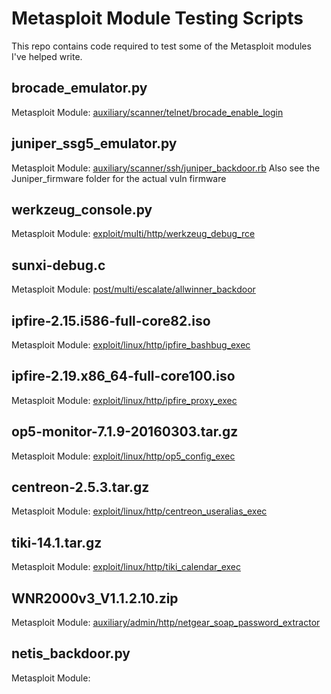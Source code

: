 # Metasploit Module Testing Scripts
This repo contains code required to test some of the Metasploit modules I've helped write.

## brocade_emulator.py
Metasploit Module: [auxiliary/scanner/telnet/brocade_enable_login](https://www.rapid7.com/db/modules/auxiliary/scanner/telnet/brocade_enable_login)

## juniper_ssg5_emulator.py
Metasploit Module: [auxiliary/scanner/ssh/juniper_backdoor.rb](https://www.rapid7.com/db/modules/auxiliary/scanner/ssh/juniper_backdoor)
Also see the Juniper_firmware folder for the actual vuln firmware

## werkzeug_console.py
Metasploit Module: [exploit/multi/http/werkzeug_debug_rce](https://www.rapid7.com/db/modules/exploit/multi/http/werkzeug_debug_rce)

## sunxi-debug.c
Metasploit Module: [post/multi/escalate/allwinner_backdoor](https://www.rapid7.com/db/modules/post/multi/escalate/allwinner_backdoor)

## ipfire-2.15.i586-full-core82.iso
Metasploit Module: [exploit/linux/http/ipfire_bashbug_exec](https://www.rapid7.com/db/modules/exploit/linux/http/ipfire_bashbug_exec)

## ipfire-2.19.x86_64-full-core100.iso
Metasploit Module: [exploit/linux/http/ipfire_proxy_exec](https://www.rapid7.com/db/modules/exploit/linux/http/ipfire_proxy_exec)

## op5-monitor-7.1.9-20160303.tar.gz
Metasploit Module: [exploit/linux/http/op5_config_exec](https://www.rapid7.com/db/modules/exploit/linux/http/op5_config_exec)

## centreon-2.5.3.tar.gz
Metasploit Module: [exploit/linux/http/centreon_useralias_exec](https://www.rapid7.com/db/modules/exploit/linux/http/centreon_useralias_exec)

## tiki-14.1.tar.gz
Metasploit Module: [exploit/linux/http/tiki_calendar_exec](https://www.rapid7/db/modules/exploit/linux/http/tiki_calendar_exec)

## WNR2000v3_V1.1.2.10.zip
Metasploit Module: [auxiliary/admin/http/netgear_soap_password_extractor](https://www.rapid7.com/db/modules/auxiliary/admin/http/netgear_soap_password_extractor)

## netis_backdoor.py
Metasploit Module: []()

